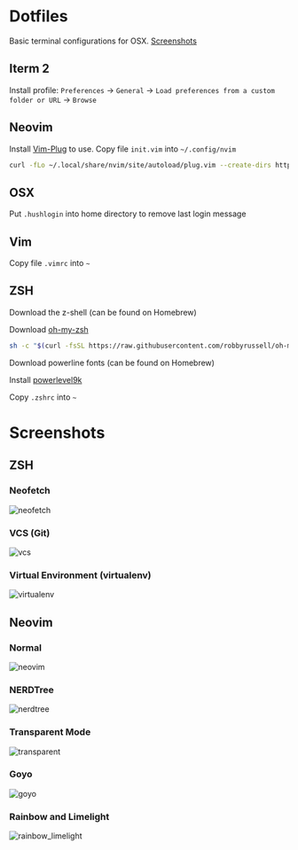 # Dotfiles
Basic terminal configurations for OSX. [Screenshots](#screenshots)

## Iterm 2
Install profile: `Preferences` -> `General` -> `Load preferences from a custom folder or URL` -> `Browse`

## Neovim
Install [Vim-Plug](https://github.com/junegunn/vim-plug) to use. Copy file `init.vim` into `~/.config/nvim`

```bash
curl -fLo ~/.local/share/nvim/site/autoload/plug.vim --create-dirs https://raw.githubusercontent.com/junegunn/vim-plug/master/plug.vim
```

## OSX
Put `.hushlogin` into home directory to remove last login message

## Vim
Copy file `.vimrc` into `~`

## ZSH
Download the z-shell (can be found on Homebrew)

Download [oh-my-zsh](https://github.com/robbyrussell/oh-my-zsh)

```bash
sh -c "$(curl -fsSL https://raw.githubusercontent.com/robbyrussell/oh-my-zsh/master/tools/install.sh)"
```

Download powerline fonts (can be found on Homebrew)

Install [powerlevel9k](https://github.com/bhilburn/powerlevel9k)

Copy `.zshrc` into `~`

# Screenshots

## ZSH

### Neofetch
![neofetch](screenshots/screenshot1.png)

### VCS (Git)
![vcs](screenshots/screenshot2.png)

### Virtual Environment (virtualenv)
![virtualenv](screenshots/screenshot3.png)

## Neovim

### Normal
![neovim](screenshots/screenshot4.png)

### NERDTree
![nerdtree](screenshots/screenshot5.png)

### Transparent Mode
![transparent](screenshots/screenshot6.png)

### Goyo
![goyo](screenshots/screenshot7.png)

### Rainbow and Limelight
![rainbow_limelight](screenshots/screenshot8.png)
